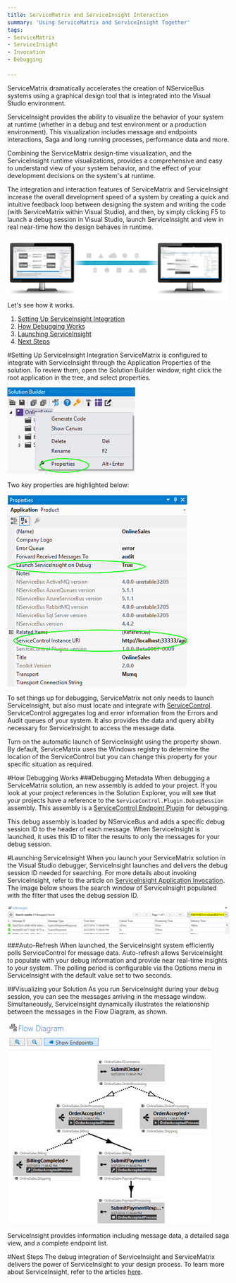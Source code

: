 ```yaml
---
title: ServiceMatrix and ServiceInsight Interaction
summary: 'Using ServiceMatrix and ServiceInsight Together'
tags:
- ServiceMatrix
- ServiceInsight
- Invocation
- Debugging

---
```


ServiceMatrix dramatically accelerates the creation of NServiceBus systems using a graphical design tool that is integrated into the Visual Studio environment.  

ServiceInsight provides the ability to visualize the behavior of your system at runtime (whether in a debug and test environment or a production environment). This visualization includes message and endpoints interactions, Saga and long running processes, performance data and more.

Combining the ServiceMatrix design-time visualization, and the ServiceInsight runtime visualizations, provides a comprehensive and easy to understand view of your system behavior, and the effect of your development decisions on the system's at runtime. 

The integration and interaction features of ServiceMatrix and ServiceInsight increase the overall development speed of a system by creating a quick and intuitive feedback loop between designing the system and writing the code (with ServiceMatrix within Visual Studio), and then, by simply clicking F5 to launch a debug session in Visual Studio, launch ServiceInsight and view in real near-time how the design behaves in runtime.

![](images/servicematrix-serviceinsight-graphic1.png)
Let's see how it works.

1. [Setting Up ServiceInsight Integration](#setting-up-serviceinsight-debugging "Service Insight Debugging Setup")
2. [How Debugging Works](#how-debugging-works "How Debugging Works")
2. [Launching ServiceInsight](#launching-serviceinsight "Launching ServiceInsight")
3. [Next Steps](#next-steps "Next Steps")

#Setting Up ServiceInsight Integration
ServiceMatrix is configured to integrate with ServiceInsight through the Application Properties of the  solution. To review them, open the Solution Builder window, right click the root application in the tree, and select properties.

![Solution Properties](images\servicematrix-solutionproperties.png)

Two key properties are highlighted below:

![Solution Properties Window](images/servicematrix-solutionpropertieswindow.png)

To set things up for debugging, ServiceMatrix not only needs to launch ServiceInsight, but also must locate and integrate with [ServiceControl](../ServiceControl/index.md "ServiceControl"). ServiceControl aggregates log and error information from the Errors and Audit queues of your system. It also provides the data and query ability necessary for ServiceInsight to access the message data. 

Turn on the automatic launch of ServiceInsight using the property shown.  By default, ServiceMatrix uses the Windows registry to determine the location of the ServiceControl but you can change this property for your specific situation as required. 

#How Debugging Works
###Debugging Metadata
When debugging a ServiceMatrix solution, an new assembly is added to your project. If you look at your project references in the Solution Explorer, you will see that your projects have a reference to the `ServiceControl.Plugin.DebugSession` assembly.  This assembly is a [ServiceControl Endpoint Plugin](../ServiceControl/Plugins.md "ServiceControl Endpoint Plugins") for debugging. 

This debug assembly is loaded by NServiceBus and adds a specific debug session ID to the header of each message.  When ServiceInsight is launched, it uses this ID to filter the results to only the messages for your debug session. 

#Launching ServiceInsight
When you launch your ServiceMatrix solution in the Visual Studio debugger, ServiceInsight launches and delivers the debug session ID needed for searching. For more details about invoking ServiceInsight, refer to the article on [ServiceInsight Application Invocation](../ServiceInsight/application-invocation.md "Invoking ServiceInsight").  The image below shows the search window of ServiceInsight populated with the filter that uses the debug session ID.

![ServiceInsight Message Window](images/servicematrix-serviceinsightmessagewindow.png)

###Auto-Refresh
When launched, the ServiceInsight system efficiently polls ServiceControl for message data. Auto-refresh allows ServiceInsight to populate with your debug information and provide near real-time insights to your system. The polling period is configurable via the Options menu in ServiceInsight with the default value set to two seconds.   

##Visualizing your Solution
As you run ServiceInsight during your debug session, you can see the messages arriving in the message window. Simultaneously, ServiceInsight dynamically illustrates the relationship between the messages in the Flow Diagram, as shown.

![Flow Diagram of ServiceInsight](images/servicematrix-serviceinsightflowdiagram.png)

ServiceInsight provides information including message data, a detailed saga view, and a complete endpoint list.

#Next Steps
The debug integration of ServiceInsight and ServiceMatrix delivers the power of ServiceInsight to your design process. To learn more about ServiceInsight, refer to the articles [here](../ServiceInsight/index.md "ServiceInsight Documentation").
